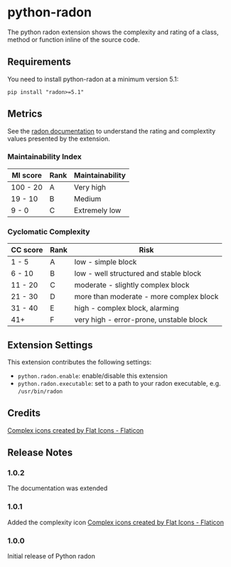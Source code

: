 # python-radon

The python radon extension shows the complexity and rating of a class, method or function inline of the source code.

## Requirements

You need to install python-radon at a minimum version 5.1:

`pip install "radon>=5.1"`

## Metrics

See the [radon documentation](https://radon.readthedocs.io/en/latest/intro.html) to understand the rating and complextity values presented by the extension.

### Maintainability Index

|MI score   |Rank   |Maintainability |
|-----------|-------|----------------|
|100 - 20   |A      |Very high       |
|19 - 10    |B      |Medium          |
|9 - 0      |C      |Extremely low   |

### Cyclomatic Complexity

|CC score   |Rank   |Risk                                   |
|-----------|-------|---------------------------------------|
|1 - 5      |A      |low - simple block                     |
|6 - 10     |B      |low - well structured and stable block |
|11 - 20    |C      |moderate - slightly complex block      |
|21 - 30    |D      |more than moderate - more complex block|
|31 - 40    |E      |high - complex block, alarming         |
|41+        |F      |very high - error-prone, unstable block|

## Extension Settings

This extension contributes the following settings:

- `python.radon.enable`: enable/disable this extension
- `python.radon.executable`: set to a path to your radon executable, e.g. `/usr/bin/radon`

## Credits

[Complex icons created by Flat Icons - Flaticon](https://www.flaticon.com/free-icons/complex)

## Release Notes

### 1.0.2

The documentation was extended

### 1.0.1

Added the complexity icon [Complex icons created by Flat Icons - Flaticon](https://www.flaticon.com/free-icons/complex)

### 1.0.0

Initial release of Python radon

